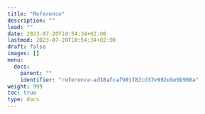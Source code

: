 ```yaml
---
title: "Reference"
description: ""
lead: ""
date: 2023-07-20T10:54:34+02:00
lastmod: 2023-07-20T10:54:34+02:00
draft: false
images: []
menu:
  docs:
    parent: ""
    identifier: "reference-ad18afcaf901f82cd37e992ebe9b988a"
weight: 999
toc: true
type: docs
---
```

